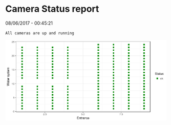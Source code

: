 Camera Status report
================
08/06/2017 - 00:45:21

    All cameras are up and running

![](camreport_files/figure-markdown_github/unnamed-chunk-2-1.png)
